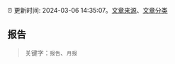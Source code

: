:alarm_clock: 更新时间: 2024-03-06 14:35:07。[文章来源](/README.md)、[文章分类](/TAGS.md)

## 报告


> 关键字：`报告`、`月报`



